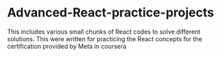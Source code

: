 # Advanced-React-practice-projects
This includes various small chunks of React codes to solve different solutions. This were written for practicing the React concepts for the certification provided by Meta in coursera
